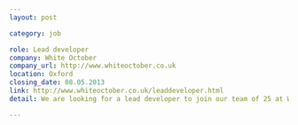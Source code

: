 ```yaml
---
layout: post

category: job

role: Lead developer
company: White October
company_url: http://www.whiteoctober.co.uk
location: Oxford
closing_date: 08.05.2013
link: http://www.whiteoctober.co.uk/leaddeveloper.html
detail: We are looking for a lead developer to join our team of 25 at White October. As one of Oxford's most exciting and fastest growing web development agencies, you'll join a team of switched-on people at the top of their game

---
```

